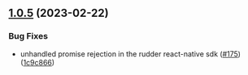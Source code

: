 ## [1.0.5](https://github.com/rudderlabs/rudder-sdk-react-native/compare/rudder-integration-singular-react-native@1.0.4...rudder-integration-singular-react-native@1.0.5) (2023-02-22)


### Bug Fixes

* unhandled promise rejection in the rudder react-native sdk ([#175](https://github.com/rudderlabs/rudder-sdk-react-native/issues/175)) ([1c9c866](https://github.com/rudderlabs/rudder-sdk-react-native/commit/1c9c866dfd59ef751075ccbcbece36efd891d50b))

